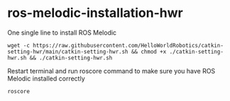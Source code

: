 # ros-melodic-installation-hwr
One single line to install ROS Melodic
```
wget -c https://raw.githubusercontent.com/HelloWorldRobotics/catkin-setting-hwr/main/catkin-setting-hwr.sh && chmod +x ./catkin-setting-hwr.sh && ./catkin-setting-hwr.sh
```
Restart terminal and run roscore command to make sure you have ROS Melodic installed correctly
```
roscore
```
